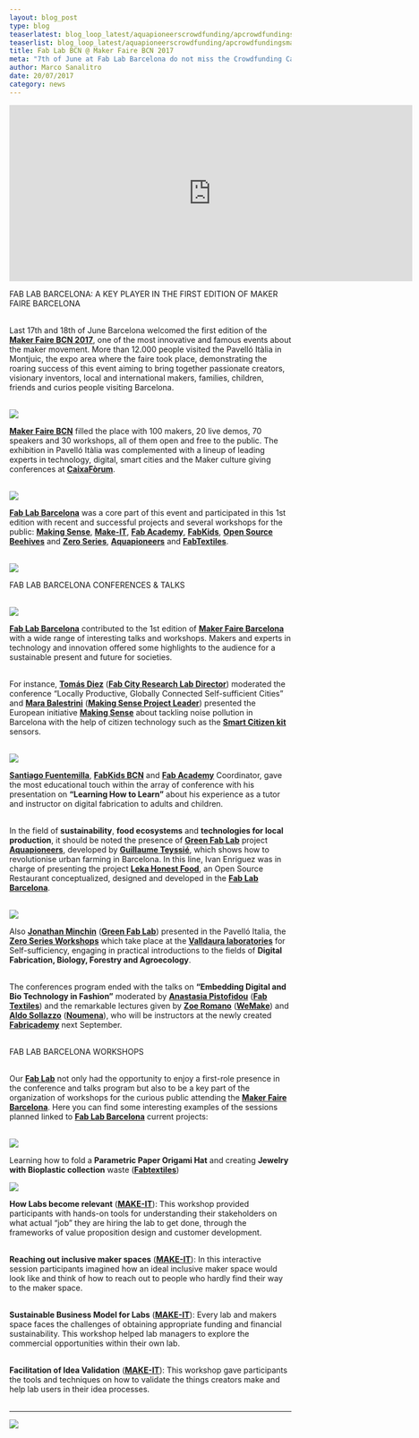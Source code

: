 ```yaml
---
layout: blog_post
type: blog
teaserlatest: blog_loop_latest/aquapioneerscrowdfunding/apcrowdfundingsmall.jpg
teaserlist: blog_loop_latest/aquapioneerscrowdfunding/apcrowdfundingsmall.jpg
title: Fab Lab BCN @ Maker Faire BCN 2017
meta: "7th of June at Fab Lab Barcelona do not miss the Crowdfunding Campaign Opening of Aquapioneers. Help them to change the future of food in Barcelona with the launch of the open source Aquaponics Kit: the Aquapioneers Ecosystem."
author: Marco Sanalitro
date: 20/07/2017 
category: news
---
```


<iframe width="720" height="315" src="https://www.youtube.com/embed/kfUr7YGyc1w" frameborder="0" allowfullscreen></iframe>

FAB LAB BARCELONA: A KEY PLAYER IN THE FIRST EDITION OF MAKER FAIRE BARCELONA<br><br>

Last 17th and 18th of June Barcelona welcomed the first edition of the <strong><a href="https://www.facebook.com/loic.legoueff">Maker Faire BCN 2017</a></strong>, one of the most innovative and famous events about the maker movement. More than 12.000 people visited the Pavelló Itàlia in Montjuic, the expo area where the faire took place, demonstrating the roaring success of this event aiming to bring together passionate creators, visionary inventors, local and international makers, families, children, friends and curios people visiting Barcelona. <br><br>

<img src= "http://www.fablabbcn.org/img/blog/blog_loop_latest/aquapioneerscrowdfunding/apcrowdfunding1.jpg" align="middle"> 
<br>

<strong><a href="https://www.facebook.com/loic.legoueff">Maker Faire BCN</a></strong> filled the place with 100 makers, 20 live demos, 70 speakers and 30 workshops, all of them open and free to the public. The exhibition in Pavelló Itàlia was complemented with a lineup of leading experts in technology, digital, smart cities and the Maker culture giving conferences at <strong><a href="https://www.facebook.com/loic.legoueff">CaixaFòrum</a></strong>.<br><br>

<img src= "http://www.fablabbcn.org/img/blog/blog_loop_latest/aquapioneerscrowdfunding/apcrowdfunding1.jpg" align="middle"> 
<br>

<strong><a href="https://www.facebook.com/loic.legoueff">Fab Lab Barcelona</a></strong> was a core part of this event and participated in this 1st edition with recent and successful projects and several workshops for the public: <strong><a href="https://www.facebook.com/loic.legoueff">Making Sense</a></strong>, <strong><a href="https://www.facebook.com/loic.legoueff">Make-IT</a></strong>, <strong><a href="https://www.facebook.com/loic.legoueff">Fab Academy</a></strong>, <strong><a href="https://www.facebook.com/loic.legoueff">FabKids</a></strong>, <strong><a href="https://www.facebook.com/loic.legoueff">Open Source Beehives</a></strong> and <strong><a href="https://www.facebook.com/loic.legoueff">Zero Series</a></strong>, <strong><a href="https://www.facebook.com/loic.legoueff">Aquapioneers</a></strong> and <strong><a href="https://www.facebook.com/loic.legoueff">FabTextiles</a></strong>.<br><br>
 
<img src= "http://www.fablabbcn.org/img/blog/blog_loop_latest/aquapioneerscrowdfunding/apcrowdfunding1.jpg" align="middle"> 
<br>

FAB LAB BARCELONA CONFERENCES & TALKS<br><br>

<img src= "http://www.fablabbcn.org/img/blog/blog_loop_latest/aquapioneerscrowdfunding/apcrowdfunding1.jpg" align="middle"> 
<br>

<strong><a href="https://www.facebook.com/loic.legoueff">Fab Lab Barcelona</a></strong> contributed to the 1st edition of <strong><a href="https://www.facebook.com/loic.legoueff">Maker Faire Barcelona</a></strong> with a wide range of interesting talks and workshops. Makers and experts in technology and innovation offered some highlights to the audience for a sustainable present and future for societies.<br><br>
 
For instance, <strong><a href="https://www.facebook.com/loic.legoueff">Tomás Diez</a></strong> (<strong><a href="https://www.facebook.com/loic.legoueff">Fab City Research Lab Director</a></strong>) moderated the conference “Locally Productive, Globally Connected Self-sufficient Cities” and <strong><a href="https://www.facebook.com/loic.legoueff">Mara Balestrini</a></strong> (<strong><a href="https://www.facebook.com/loic.legoueff">Making Sense Project Leader</a></strong>) presented the European initiative <strong><a href="https://www.facebook.com/loic.legoueff">Making Sense</a></strong> about tackling noise pollution in Barcelona with the help of citizen technology such as the <strong><a href="https://www.facebook.com/loic.legoueff">Smart Citizen kit</a></strong> sensors.<br><br>

<img src= "http://www.fablabbcn.org/img/blog/blog_loop_latest/aquapioneerscrowdfunding/apcrowdfunding1.jpg" align="middle"> 
<br>

<strong><a href="https://www.facebook.com/loic.legoueff">Santiago Fuentemilla</a></strong>, <strong><a href="https://www.facebook.com/loic.legoueff">FabKids BCN</a></strong> and <strong><a href="https://www.facebook.com/loic.legoueff">Fab Academy</a></strong> Coordinator, gave the most educational touch within the array of conference with his presentation on <strong>“Learning How to Learn”</strong> about his experience as a tutor and instructor on digital fabrication to adults and children.<br><br>
 
In the field of <strong>sustainability</strong>, <strong>food ecosystems</strong> and <strong>technologies for local production</strong>, it should be noted the presence of <strong><a href="https://www.facebook.com/loic.legoueff">Green Fab Lab</a></strong> project <strong><a href="https://www.facebook.com/loic.legoueff">Aquapioneers</a></strong>, developed by <strong><a href="https://www.facebook.com/loic.legoueff">Guillaume Teyssié</a></strong>, which shows how to revolutionise urban farming in Barcelona. In this line, Ivan Enriguez was in charge of presenting the project <strong><a href="https://www.facebook.com/loic.legoueff">Leka Honest Food</a></strong>, an Open Source Restaurant conceptualized, designed and developed in the <strong><a href="https://www.facebook.com/loic.legoueff">Fab Lab Barcelona</a></strong>.<br><br>  

<img src= "http://www.fablabbcn.org/img/blog/blog_loop_latest/aquapioneerscrowdfunding/apcrowdfunding1.jpg" align="middle"> 
<br>

Also <strong><a href="https://www.facebook.com/loic.legoueff">Jonathan Minchin</a></strong> (<strong><a href="https://www.facebook.com/loic.legoueff">Green Fab Lab</a></strong>) presented  in the Pavelló Italia, the <strong><a href="https://www.facebook.com/loic.legoueff">Zero Series Workshops</a></strong> which take place at the <strong><a href="https://www.facebook.com/loic.legoueff">Valldaura laboratories</a></strong> for Self-sufficiency, engaging in practical introductions to the fields of <strong>Digital Fabrication, Biology, Forestry and Agroecology</strong>.<br><br>
 
The conferences program ended with the talks on <strong>“Embedding Digital and Bio Technology in Fashion”</strong> moderated by <strong><a href="https://www.facebook.com/loic.legoueff">Anastasia Pistofidou</a></strong> (<strong><a href="https://www.facebook.com/loic.legoueff">Fab Textiles</a></strong>) and the remarkable lectures given by <strong><a href="https://www.facebook.com/loic.legoueff">Zoe Romano</a></strong> (<strong><a href="https://www.facebook.com/loic.legoueff">WeMake</a></strong>) and <strong><a href="https://www.facebook.com/loic.legoueff">Aldo Sollazzo</a></strong> (<strong><a href="https://www.facebook.com/loic.legoueff">Noumena</a></strong>), who will be instructors at the newly created <strong><a href="https://www.facebook.com/loic.legoueff">Fabricademy</a></strong> next September.<br><br>

 
FAB LAB BARCELONA WORKSHOPS<br><br>
 
Our <strong><a href="https://www.facebook.com/loic.legoueff">Fab Lab</a></strong> not only had the opportunity to enjoy a first-role presence in the conference and talks program but also to be a key part of the organization of workshops for the curious public attending the <strong><a href="https://www.facebook.com/loic.legoueff">Maker Faire Barcelona</a></strong>. Here you can find some interesting examples of the sessions planned linked to <strong><a href="https://www.facebook.com/loic.legoueff">Fab Lab Barcelona</a></strong> current projects:<br><br>

<img src= "http://www.fablabbcn.org/img/blog/blog_loop_latest/aquapioneerscrowdfunding/apcrowdfunding1.jpg" align="middle"> 
<br>

Learning how to fold a <strong>Parametric Paper Origami Hat</strong> and creating <strong>Jewelry with Bioplastic collection</strong> waste (<strong><a href="https://www.facebook.com/loic.legoueff">Fabtextiles</a></strong>)<br>

<img src= "http://www.fablabbcn.org/img/blog/blog_loop_latest/aquapioneerscrowdfunding/apcrowdfunding1.jpg" align="middle"> 
<br>

<strong>How Labs become relevant</strong>  (<strong><a href="https://www.facebook.com/loic.legoueff">MAKE-IT</a></strong>): This workshop provided participants with hands-on tools for understanding their stakeholders on what actual “job” they are hiring the lab to get done, through the frameworks of value proposition design and customer development.  <br><br>    	
              	
<strong>Reaching out inclusive maker spaces</strong> (<strong><a href="https://www.facebook.com/loic.legoueff">MAKE-IT</a></strong>):  In this interactive session participants imagined how an ideal inclusive maker space would look like and think of how to reach out to people who hardly find their way to the maker space.<br><br>
     	              	
<strong>Sustainable Business Model for Labs</strong> (<strong><a href="https://www.facebook.com/loic.legoueff">MAKE-IT</a></strong>): Every lab and makers space faces the challenges of obtaining appropriate funding and financial sustainability. This workshop helped lab managers to explore the commercial opportunities within their own lab.<br><br>
 
<strong>Facilitation of Idea Validation</strong> (<strong><a href="https://www.facebook.com/loic.legoueff">MAKE-IT</a></strong>): This workshop gave participants the tools and techniques on how to validate the things creators make and help lab users in their idea processes.<br><br>

________________________________________________________________

<img src= "http://www.fablabbcn.org/img/blog/blog_loop_latest/aquapioneerscrowdfunding/apcrowdfunding1.jpg" align="middle"> 
<br>







